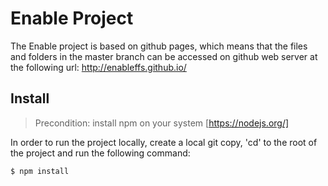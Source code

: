 # Enable Project

The Enable project is based on github pages, which means that the files and folders in the master branch can be accessed on github web server at the following url:
http://enableffs.github.io/


## Install

> Precondition: install npm on your system [https://nodejs.org/]

In order to run the project locally, create a local git copy, 'cd' to the root of the project and run the following command: 

```sh
$ npm install
```

